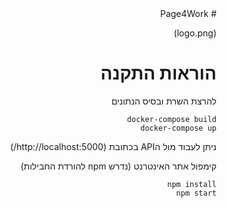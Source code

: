<div dir="rtl">
# Page4Work

(logo.png)


# הוראות התקנה
להרצת השרת ובסיס הנתונים
```
docker-compose build
docker-compose up
```
ניתן לעבוד מול הAPI בכתובת (http://localhost:5000/)

קימפול אתר האינטרנט (נדרש npm להורדת החבילות)
```
npm install
npm start
```

</div>
